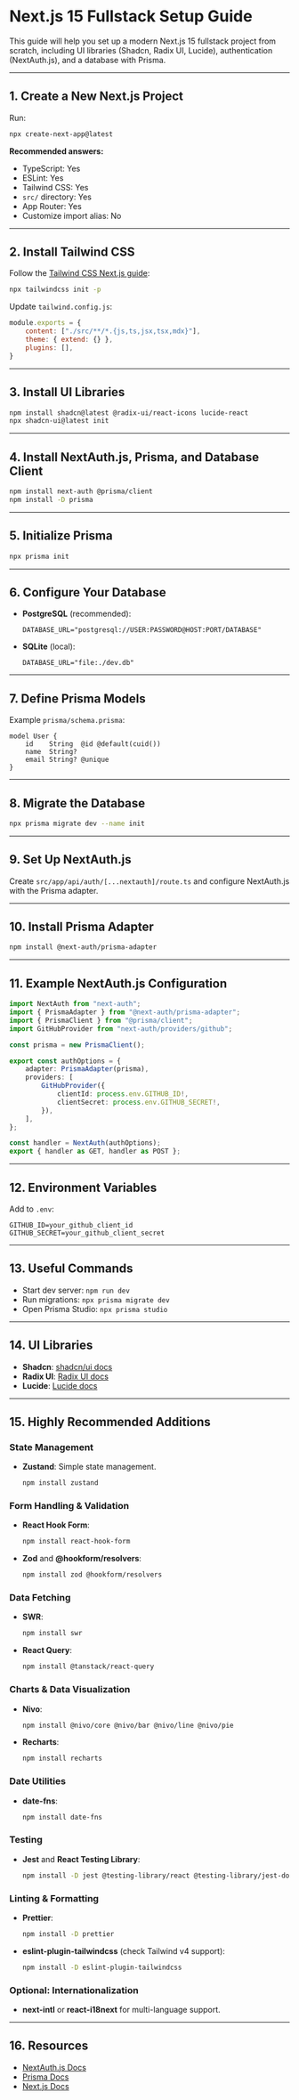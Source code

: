 # Next.js 15 Fullstack Setup Guide

This guide will help you set up a modern Next.js 15 fullstack project from scratch, including UI libraries (Shadcn, Radix UI, Lucide), authentication (NextAuth.js), and a database with Prisma.

---

## 1. Create a New Next.js Project

Run:

```sh
npx create-next-app@latest
```

**Recommended answers:**

- TypeScript: Yes
- ESLint: Yes
- Tailwind CSS: Yes
- `src/` directory: Yes
- App Router: Yes
- Customize import alias: No

---

## 2. Install Tailwind CSS

Follow the [Tailwind CSS Next.js guide](https://tailwindcss.com/docs/guides/nextjs):

```sh
npx tailwindcss init -p
```

Update `tailwind.config.js`:

```js
module.exports = {
    content: ["./src/**/*.{js,ts,jsx,tsx,mdx}"],
    theme: { extend: {} },
    plugins: [],
}
```

---

## 3. Install UI Libraries

```sh
npm install shadcn@latest @radix-ui/react-icons lucide-react
npx shadcn-ui@latest init
```

---

## 4. Install NextAuth.js, Prisma, and Database Client

```sh
npm install next-auth @prisma/client
npm install -D prisma
```

---

## 5. Initialize Prisma

```sh
npx prisma init
```

---

## 6. Configure Your Database

- **PostgreSQL** (recommended):

    ```env
    DATABASE_URL="postgresql://USER:PASSWORD@HOST:PORT/DATABASE"
    ```

- **SQLite** (local):

    ```env
    DATABASE_URL="file:./dev.db"
    ```

---

## 7. Define Prisma Models

Example `prisma/schema.prisma`:

```prisma
model User {
    id    String  @id @default(cuid())
    name  String?
    email String? @unique
}
```

---

## 8. Migrate the Database

```sh
npx prisma migrate dev --name init
```

---

## 9. Set Up NextAuth.js

Create `src/app/api/auth/[...nextauth]/route.ts` and configure NextAuth.js with the Prisma adapter.

---

## 10. Install Prisma Adapter

```sh
npm install @next-auth/prisma-adapter
```

---

## 11. Example NextAuth.js Configuration

```ts
import NextAuth from "next-auth";
import { PrismaAdapter } from "@next-auth/prisma-adapter";
import { PrismaClient } from "@prisma/client";
import GitHubProvider from "next-auth/providers/github";

const prisma = new PrismaClient();

export const authOptions = {
    adapter: PrismaAdapter(prisma),
    providers: [
        GitHubProvider({
            clientId: process.env.GITHUB_ID!,
            clientSecret: process.env.GITHUB_SECRET!,
        }),
    ],
};

const handler = NextAuth(authOptions);
export { handler as GET, handler as POST };
```

---

## 12. Environment Variables

Add to `.env`:

```env
GITHUB_ID=your_github_client_id
GITHUB_SECRET=your_github_client_secret
```

---

## 13. Useful Commands

- Start dev server: `npm run dev`
- Run migrations: `npx prisma migrate dev`
- Open Prisma Studio: `npx prisma studio`

---

## 14. UI Libraries

- **Shadcn**: [shadcn/ui docs](https://ui.shadcn.com/)
- **Radix UI**: [Radix UI docs](https://www.radix-ui.com/)
- **Lucide**: [Lucide docs](https://lucide.dev/)

---

## 15. Highly Recommended Additions

### State Management

- **Zustand**: Simple state management.

    ```sh
    npm install zustand
    ```

### Form Handling & Validation

- **React Hook Form**:

    ```sh
    npm install react-hook-form
    ```

- **Zod** and **@hookform/resolvers**:

    ```sh
    npm install zod @hookform/resolvers
    ```

### Data Fetching

- **SWR**:

    ```sh
    npm install swr
    ```

- **React Query**:

    ```sh
    npm install @tanstack/react-query
    ```

### Charts & Data Visualization

- **Nivo**:

    ```sh
    npm install @nivo/core @nivo/bar @nivo/line @nivo/pie
    ```

- **Recharts**:

    ```sh
    npm install recharts
    ```

### Date Utilities

- **date-fns**:

    ```sh
    npm install date-fns
    ```

### Testing

- **Jest** and **React Testing Library**:

    ```sh
    npm install -D jest @testing-library/react @testing-library/jest-dom @testing-library/user-event
    ```

### Linting & Formatting

- **Prettier**:

    ```sh
    npm install -D prettier
    ```

- **eslint-plugin-tailwindcss** (check Tailwind v4 support):

    ```sh
    npm install -D eslint-plugin-tailwindcss
    ```

### Optional: Internationalization

- **next-intl** or **react-i18next** for multi-language support.

---

## 16. Resources

- [NextAuth.js Docs](https://next-auth.js.org/)
- [Prisma Docs](https://www.prisma.io/docs/)
- [Next.js Docs](https://nextjs.org/docs)
